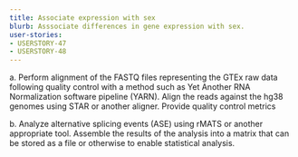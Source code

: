 ```yaml
---
title: Associate expression with sex
blurb: Asssociate differences in gene expression with sex.
user-stories:
- USERSTORY-47
- USERSTORY-48
---
```


a. Perform alignment of the FASTQ files representing the GTEx raw data
following quality control with a method such as Yet Another RNA
Normalization software pipeline (YARN). Align the reads against the
hg38 genomes using STAR or another aligner. Provide quality control
metrics

b. Analyze alternative splicing events (ASE) using rMATS or another
appropriate tool. Assemble the results of the analysis into a matrix
that can be stored as a file or otherwise to enable statistical
analysis.
